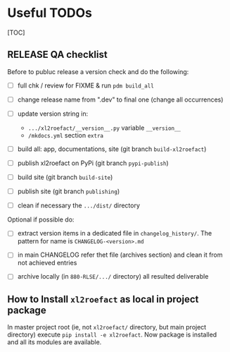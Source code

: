
# Useful TODOs 

[TOC]

## RELEASE QA checklist

Before to publuc release a version check and do the following:

* [ ] full chk / review for FIXME & run `pdm build_all`
* [ ] change release name from ".dev" to final one (change all occurrences)
* [ ] update version string in:
    * `.../xl2roefact/__version__.py` variable `__version__`
    * `/mkdocs.yml` section `extra`
* [ ] build all: app, documentations, site (git branch `build-xl2roefact`)
* [ ] publish xl2roefact on PyPi (git branch `pypi-publish`)
* [ ] build site (git branch `build-site`)
* [ ] publish site (git branch `publishing`)
* [ ] clean if necessary the `.../dist/` directory


Optional if possible do:

* [ ] extract version items in a dedicated file in `changelog_history/`. The pattern for name is `CHANGELOG-<version>.md`
* [ ] in main CHANGELOG refer thet file (archives section) and clean it from not achieved entries
* [ ] archive locally (in `880-RLSE/.../` directory) all resulted deliverable








## How to Install `xl2roefact` as local in project package

In master project root (ie, not `xl2roefact/` directory, but main project directory) execute `pip install -e xl2roefact`. Now package is installed and all its modules are available.





